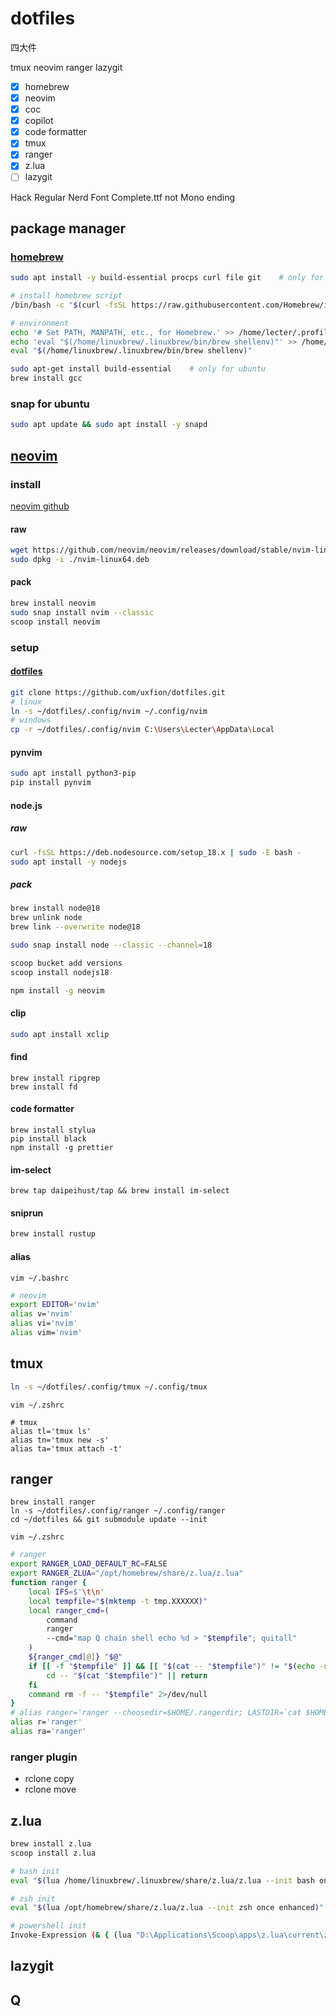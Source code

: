 # dotfiles

四大件

tmux
neovim
ranger
lazygit

- [x] homebrew
- [x] neovim
- [x] coc
- [x] copilot
- [x] code formatter
- [x] tmux
- [x] ranger
- [x] z.lua
- [ ] lazygit

Hack Regular Nerd Font Complete.ttf
not Mono ending

## package manager

### [homebrew](https://brew.sh)

```bash
sudo apt install -y build-essential procps curl file git    # only for ubuntu https://docs.brew.sh/Homebrew-on-Linux

# install homebrew script
/bin/bash -c "$(curl -fsSL https://raw.githubusercontent.com/Homebrew/install/HEAD/install.sh)"

# environment
echo '# Set PATH, MANPATH, etc., for Homebrew.' >> /home/lecter/.profile
echo 'eval "$(/home/linuxbrew/.linuxbrew/bin/brew shellenv)"' >> /home/lecter/.profile
eval "$(/home/linuxbrew/.linuxbrew/bin/brew shellenv)"

sudo apt-get install build-essential    # only for ubuntu
brew install gcc
```

### snap for ubuntu

```bash
sudo apt update && sudo apt install -y snapd
```

## [neovim](https://neovim.io)

### install

[neovim github](https://github.com/neovim/neovim)

#### raw

```bash
wget https://github.com/neovim/neovim/releases/download/stable/nvim-linux64.deb
sudo dpkg -i ./nvim-linux64.deb
```

#### pack

```bash
brew install neovim
sudo snap install nvim --classic
scoop install neovim
```

### setup

#### [dotfiles](https://github.com/uxfion/dotfiles)

```bash
git clone https://github.com/uxfion/dotfiles.git
# linux
ln -s ~/dotfiles/.config/nvim ~/.config/nvim
# windows
cp -r ~/dotfiles/.config/nvim C:\Users\Lecter\AppData\Local
```

#### pynvim

```bash
sudo apt install python3-pip
pip install pynvim
```

#### node.js

##### raw

```bash
curl -fsSL https://deb.nodesource.com/setup_18.x | sudo -E bash -
sudo apt install -y nodejs
```

##### pack

```bash
brew install node@18
brew unlink node
brew link --overwrite node@18

sudo snap install node --classic --channel=18

scoop bucket add versions
scoop install nodejs18
```

```bash
npm install -g neovim
```

#### clip

```bash
sudo apt install xclip
```

#### find

```
brew install ripgrep
brew install fd
```

#### code formatter

```
brew install stylua
pip install black
npm install -g prettier
```

#### im-select

```
brew tap daipeihust/tap && brew install im-select
```

#### sniprun

```bash
brew install rustup
```

#### alias

`vim ~/.bashrc`

```bash
# neovim
export EDITOR='nvim'
alias v='nvim'
alias vi='nvim'
alias vim='nvim'
```

## tmux

```bash
ln -s ~/dotfiles/.config/tmux ~/.config/tmux
```

`vim ~/.zshrc`

```
# tmux
alias tl='tmux ls'
alias tn='tmux new -s'
alias ta='tmux attach -t'
```

## ranger

```
brew install ranger
ln -s ~/dotfiles/.config/ranger ~/.config/ranger
cd ~/dotfiles && git submodule update --init
```

`vim ~/.zshrc`

```bash
# ranger
export RANGER_LOAD_DEFAULT_RC=FALSE
export RANGER_ZLUA="/opt/homebrew/share/z.lua/z.lua"
function ranger {
    local IFS=$'\t\n'
    local tempfile="$(mktemp -t tmp.XXXXXX)"
    local ranger_cmd=(
        command
        ranger
        --cmd="map Q chain shell echo %d > "$tempfile"; quitall"
    )
    ${ranger_cmd[@]} "$@"
    if [[ -f "$tempfile" ]] && [[ "$(cat -- "$tempfile")" != "$(echo -n `pwd`)" ]]; then
        cd -- "$(cat "$tempfile")" || return
    fi
    command rm -f -- "$tempfile" 2>/dev/null
}
# alias ranger='ranger --choosedir=$HOME/.rangerdir; LASTDIR=`cat $HOME/.rangerdir`; cd "$LASTDIR"'
alias r='ranger'
alias ra='ranger'
```

### ranger plugin

- rclone copy
- rclone move

## z.lua

```bash
brew install z.lua
scoop install z.lua
```

```bash
# bash init
eval "$(lua /home/linuxbrew/.linuxbrew/share/z.lua/z.lua --init bash once enhanced)"

# zsh init
eval "$(lua /opt/homebrew/share/z.lua/z.lua --init zsh once enhanced)"

# powershell init
Invoke-Expression (& { (lua "D:\Applications\Scoop\apps\z.lua\current\z.lua" --init powershell enhanced once) -join "`n" })
```

## lazygit

## Q
